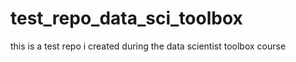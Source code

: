 # test_repo_data_sci_toolbox
this is a test repo i created during the data scientist toolbox course 
